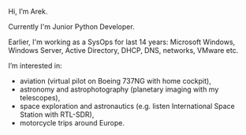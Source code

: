 Hi, I’m Arek.

Currently I'm Junior Python Developer.

Earlier, I'm working as a SysOps for last 14 years: Microsoft Windows, Windows Server, Active Directory, DHCP, DNS, networks, VMware etc.

I’m interested in:  
- aviation (virtual pilot on Boeing 737NG with home cockpit),  
- astronomy and astrophotography (planetary imaging with my telescopes),  
- space exploration and astronautics (e.g. listen International Space Station with RTL-SDR),  
- motorcycle trips around Europe.
